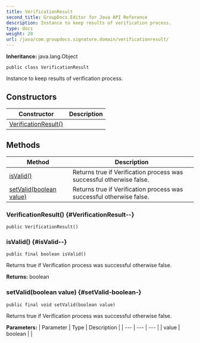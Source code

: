 ```yaml
---
title: VerificationResult
second_title: GroupDocs.Editor for Java API Reference
description: Instance to keep results of verification process.
type: docs
weight: 20
url: /java/com.groupdocs.signature.domain/verificationresult/
---
```

**Inheritance:**
java.lang.Object
```
public class VerificationResult
```

Instance to keep results of verification process.
## Constructors

| Constructor | Description |
| --- | --- |
| [VerificationResult()](#VerificationResult--) |  |
## Methods

| Method | Description |
| --- | --- |
| [isValid()](#isValid--) | Returns true if Verification process was successful otherwise false. |
| [setValid(boolean value)](#setValid-boolean-) | Returns true if Verification process was successful otherwise false. |
### VerificationResult() {#VerificationResult--}
```
public VerificationResult()
```


### isValid() {#isValid--}
```
public final boolean isValid()
```


Returns true if Verification process was successful otherwise false.

**Returns:**
boolean
### setValid(boolean value) {#setValid-boolean-}
```
public final void setValid(boolean value)
```


Returns true if Verification process was successful otherwise false.

**Parameters:**
| Parameter | Type | Description |
| --- | --- | --- |
| value | boolean |  |

